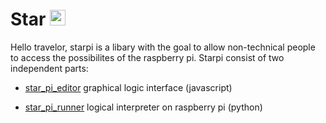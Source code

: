 # Star <img height="25" alt="portfolio_view" src="https://upload.wikimedia.org/wikipedia/commons/thumb/2/2e/Pi-symbol.svg/794px-Pi-symbol.svg.png">

Hello travelor, starpi is a libary with the goal to allow non-technical people to access the possibilites of the raspberry pi.
Starpi consist of two independent parts:
- [star_pi_editor](https://github.com/datomo/star_pi_editor.git)
graphical logic interface (javascript)

- [star_pi_runner](https://github.com/datomo/star_pi_runner.git)
logical interpreter on raspberry pi (python)
